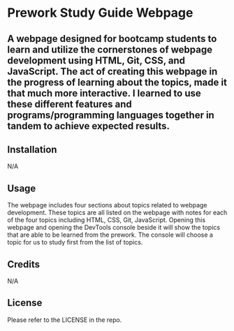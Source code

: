 # Prework Study Guide Webpage

## A webpage designed for bootcamp students to learn and utilize the cornerstones of webpage development using HTML, Git, CSS, and JavaScript. The act of creating this webpage in the progress of learning about the topics, made it that much more interactive. I learned to use these different features and programs/programming languages together in tandem to achieve expected results.

## Installation

N/A

## Usage

The webpage includes four sections about topics related to webpage development. These topics are all listed on the webpage with notes for each of the four topics including HTML, CSS, Git, JavaScript. Opening this webpage and opening the DevTools console beside it will show the topics that are able to be learned from the prework. The console will choose a topic for us to study first from the list of topics.

## Credits

N/A

## License

Please refer to the LICENSE in the repo.